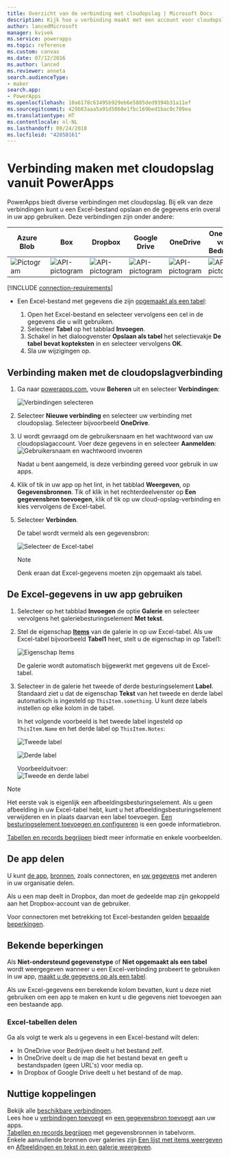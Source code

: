 ```yaml
---
title: Overzicht van de verbinding met cloudopslag | Microsoft Docs
description: Kijk hoe u verbinding maakt met een account voor cloudopslag en Excel-gegevens weergeeft in uw app
author: lancedMicrosoft
manager: kvivek
ms.service: powerapps
ms.topic: reference
ms.custom: canvas
ms.date: 07/12/2016
ms.author: lanced
ms.reviewer: anneta
search.audienceType:
- maker
search.app:
- PowerApps
ms.openlocfilehash: 10a6178c63495b929eb6e5885ded9394b31a11ef
ms.sourcegitcommit: 429b83aaa5a91d5868e1fbc169bed1bac0c709ea
ms.translationtype: HT
ms.contentlocale: nl-NL
ms.lasthandoff: 08/24/2018
ms.locfileid: "42850161"
---
```

# <a name="connect-to-cloud-storage-from-powerapps"></a>Verbinding maken met cloudopslag vanuit PowerApps
PowerApps biedt diverse verbindingen met cloudopslag. Bij elk van deze verbindingen kunt u een Excel-bestand opslaan en de gegevens erin overal in uw app gebruiken. Deze verbindingen zijn onder andere:  

| **Azure Blob** | **Box** | **Dropbox** | **Google Drive** | **OneDrive** | **OneDrive<br> voor Bedrijven** |
| --- | --- | --- | --- | --- | --- |
| ![Pictogram](./media/cloud-storage-blob-connections/blobicon.png) |![API-pictogram][boxicon] |![API-pictogram][dropboxicon] |![API-pictogram][googledriveicon] |![API-pictogram][onedriveicon] |![API-pictogram][onedriveforbusinessicon] |

[!INCLUDE [connection-requirements](../../../includes/connection-requirements.md)]

* Een Excel-bestand met gegevens die zijn [opgemaakt als een tabel](https://support.office.com/article/Create-an-Excel-table-in-a-worksheet-E81AA349-B006-4F8A-9806-5AF9DF0AC664):
  
  1. Open het Excel-bestand en selecteer vervolgens een cel in de gegevens die u wilt gebruiken.
  2. Selecteer **Tabel** op het tabblad **Invoegen**.
  3. Schakel in het dialoogvenster **Opslaan als tabel** het selectievakje **De tabel bevat kopteksten** in en selecteer vervolgens **OK**.
  4. Sla uw wijzigingen op.

## <a name="connect-to-the-cloud-storage-connection"></a>Verbinding maken met de cloudopslagverbinding
1. Ga naar [powerapps.com](https://web.powerapps.com?utm_source=padocs&utm_medium=linkinadoc&utm_campaign=referralsfromdoc), vouw **Beheren** uit en selecteer **Verbindingen**:  
   
    ![Verbindingen selecteren](./media/cloud-storage-blob-connections/connections.png)
2. Selecteer **Nieuwe verbinding** en selecteer uw verbinding met cloudopslag. Selecteer bijvoorbeeld **OneDrive**.
3. U wordt gevraagd om de gebruikersnaam en het wachtwoord van uw cloudopslagaccount. Voer deze gegevens in en selecteer **Aanmelden**:  
    ![Gebruikersnaam en wachtwoord invoeren](./media/cloud-storage-blob-connections/signin.png)
   
    Nadat u bent aangemeld, is deze verbinding gereed voor gebruik in uw apps.
4. Klik of tik in uw app op het lint, in het tabblad **Weergeven**, op **Gegevensbronnen**. Tik of klik in het rechterdeelvenster op **Een gegevensbron toevoegen**, klik of tik op uw cloud-opslag-verbinding en kies vervolgens de Excel-tabel.
5. Selecteer **Verbinden**.
   
    De tabel wordt vermeld als een gegevensbron:
   
    ![Selecteer de Excel-tabel](./media/cloud-storage-blob-connections/selecttable.png)
   
    > [!NOTE]
   > Denk eraan dat Excel-gegevens moeten zijn opgemaakt als tabel.

## <a name="using-the-excel-data-in-your-app"></a>De Excel-gegevens in uw app gebruiken
1. Selecteer op het tabblad **Invoegen** de optie **Galerie** en selecteer vervolgens het galeriebesturingselement **Met tekst**.
2. Stel de eigenschap **[Items](../controls/properties-core.md)** van de galerie in op uw Excel-tabel. Als uw Excel-tabel bijvoorbeeld **Tabel1** heet, stelt u de eigenschap in op Tabel1:  
   
    ![Eigenschap Items](./media/cloud-storage-blob-connections/itemsproperty.png)  
   
    De galerie wordt automatisch bijgewerkt met gegevens uit de Excel-tabel.
3. Selecteer in de galerie het tweede of derde besturingselement **Label**. Standaard ziet u dat de eigenschap **Tekst** van het tweede en derde label automatisch is ingesteld op `ThisItem.something`. U kunt deze labels instellen op elke kolom in de tabel.
   
    In het volgende voorbeeld is het tweede label ingesteld op `ThisItem.Name` en het derde label op `ThisItem.Notes`:  
   
    ![Tweede label](./media/cloud-storage-blob-connections/items-secondtextbox.png)  
   
    ![Derde label](./media/cloud-storage-blob-connections/items-thirdtextbox.png)  
   
    Voorbeelduitvoer:  
    ![Tweede en derde label](./media/cloud-storage-blob-connections/secondthirdtextboxes.png)
   
> [!NOTE]
> Het eerste vak is eigenlijk een afbeeldingsbesturingselement. Als u geen afbeelding in uw Excel-tabel hebt, kunt u het afbeeldingsbesturingselement verwijderen en in plaats daarvan een label toevoegen. [Een besturingselement toevoegen en configureren](../add-configure-controls.md) is een goede informatiebron.

[Tabellen en records begrijpen](../working-with-tables.md) biedt meer informatie en enkele voorbeelden.  

## <a name="sharing-your-app"></a>De app delen
U kunt [de app](../share-app.md), [bronnen](../share-app-resources.md), zoals connectoren, en [uw gegevens](../share-app-data.md) met anderen in uw organisatie delen.

Als u een map deelt in Dropbox, dan moet de gedeelde map zijn gekoppeld aan het Dropbox-account van de gebruiker.

Voor connectoren met betrekking tot Excel-bestanden gelden [bepaalde beperkingen](#sharing-excel-tables).

## <a name="known-limitations"></a>Bekende beperkingen
Als **Niet-ondersteund gegevenstype** of **Niet opgemaakt als een tabel** wordt weergegeven wanneer u een Excel-verbinding probeert te gebruiken in uw app, [maakt u de gegevens op als een tabel](https://support.office.com/article/Create-an-Excel-table-in-a-worksheet-E81AA349-B006-4F8A-9806-5AF9DF0AC664).

Als uw Excel-gegevens een berekende kolom bevatten, kunt u deze niet gebruiken om een app te maken en kunt u die gegevens niet toevoegen aan een bestaande app.

### <a name="sharing-excel-tables"></a>Excel-tabellen delen
Ga als volgt te werk als u gegevens in een Excel-bestand wilt delen:

* In OneDrive voor Bedrijven deelt u het bestand zelf.
* In OneDrive deelt u de map die het bestand bevat en geeft u bestandspaden (geen URL's) voor media op.
* In Dropbox of Google Drive deelt u het bestand of de map.

## <a name="helpful-links"></a>Nuttige koppelingen
Bekijk alle [beschikbare verbindingen](../connections-list.md).  
Lees hoe u [verbindingen toevoegt](../add-manage-connections.md) en [een gegevensbron toevoegt](../add-data-connection.md) aan uw apps.  
[Tabellen en records begrijpen](../working-with-tables.md) met gegevensbronnen in tabelvorm.  
Enkele aanvullende bronnen over galeries zijn [Een lijst met items weergeven](../add-gallery.md) en [Afbeeldingen en tekst in een galerie weergeven](../show-images-text-gallery-sort-filter.md).

<!--Icon references-->
[boxicon]: ./media/cloud-storage-blob-connections/boxicon.png
[dropboxicon]: ./media/cloud-storage-blob-connections/dropboxicon.png
[googledriveicon]: ./media/cloud-storage-blob-connections/googledriveicon.png
[onedriveicon]: ./media/cloud-storage-blob-connections/onedriveicon.png
[onedriveforbusinessicon]: ./media/cloud-storage-blob-connections/onedriveforbusinessicon.png
